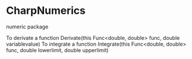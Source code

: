 # CharpNumerics
numeric package

To derivate a function
Derivate(this Func<double, double> func, double variablevalue)
To integrate a function
Integrate(this Func<double, double> func, double lowerlimit, double upperlimit)
